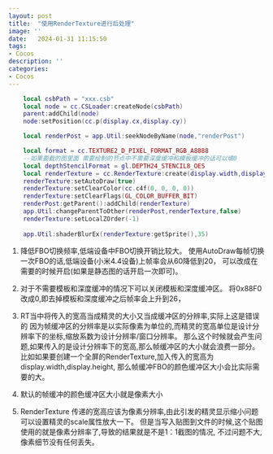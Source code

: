 ```yaml
---
layout: post
title:  "使用RenderTexture进行后处理"
image: ''
date:   2024-01-31 11:15:50
tags:
- Cocos
description: ''
categories: 
- Cocos
---
```

```lua
    local csbPath = "xxx.csb"
    local node = cc.CSLoader:createNode(csbPath)
    parent:addChild(node)
    node:setPosition(cc.p(display.cx,display.cy))

    local renderPost = app.Util:seekNodeByName(node,"renderPost")

    local format = cc.TEXTURE2_D_PIXEL_FORMAT_RGB_A8888
    --如果要截的图里面 需要绘制的节点中不需要深度缓冲和模板缓冲的话可以填0
    local depthStencilFormat = gl.DEPTH24_STENCIL8_OES
    local renderTexture = cc.RenderTexture:create(display.width,display.height,2,0x88F0)
    renderTexture:setAutoDraw(true)
    renderTexture:setClearColor(cc.c4f(0, 0, 0, 0))
    renderTexture:setClearFlags(GL_COLOR_BUFFER_BIT)
    renderPost:getParent():addChild(renderTexture)
    app.Util:changeParentToOther(renderPost,renderTexture,false)
    renderTexture:setLocalZOrder(-1)
    
    app.Util:shaderBlurEx(renderTexture:getSprite(),35)
```

1.  降低FBO切换频率,低端设备中FBO切换开销比较大。 
    使用AutoDraw每帧切换一次FBO的话,低端设备(小米4.4设备)上帧率会从60降低到20，
    可以改成在需要的时候开启(如果是静态图的话开启一次即可)。
2.  对于不需要模板和深度缓冲的情况下可以关闭模板和深度缓冲区。
    将0x88F0 改成0,即去掉模板和深度缓冲之后帧率会上升到26，

3. RT当中将传入的宽高当成精灵的大小又当成缓冲区的分辨率,实际上这是错误的
    因为帧缓冲区的分辨率是以实际像素为单位的,而精灵的宽高单位是设计分辨率下的坐标,缩放系数为设计分辨率/窗口分辨率。
    那么这个时候就会产生问题,如果传入的是设计分辨率下的宽高,那么帧缓冲区的大小就会浪费一部分。
    比如如果要创建一个全屏的RenderTexture,加入传入的宽高为 display.width,display.height,
    那么帧缓冲FBO的颜色缓冲区大小会比实际需要的大。  
4. 默认的帧缓冲的颜色缓冲区大小就是像素大小
5. RenderTexture 传递的宽高应该为像素分辨率,由此引发的精灵显示缩小问题可以设置精灵的scale属性放大一下。
但是当写入贴图到文件的时候,这个贴图使用的就是像素分辨率了,导致的结果就是不是1：1截图的情况,
不过问题不大,像素细节没有任何丢失。

